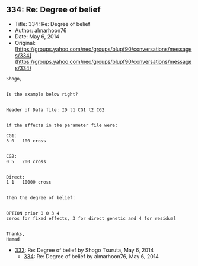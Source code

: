 ## 334: Re: Degree of belief

- Title: 334: Re: Degree of belief
- Author: almarhoon76
- Date: May 6, 2014
- Original: [https://groups.yahoo.com/neo/groups/blupf90/conversations/messages/334](https://groups.yahoo.com/neo/groups/blupf90/conversations/messages/334)

```
Shogo,


Is the example below right? 


Header of Data file: ID t1 CG1 t2 CG2


if the effects in the parameter file were:

CG1:  
3 0   100 cross


CG2:
0 5   200 cross


Direct:
1 1   10000 cross


then the degree of belief:


OPTION prior 0 0 3 4
zeros for fixed effects, 3 for direct genetic and 4 for residual


Thanks,
Hamad
```

- [333](0333.md): Re: Degree of belief by Shogo Tsuruta, May 6, 2014
    - [334](0334.md): Re: Degree of belief by almarhoon76, May 6, 2014
